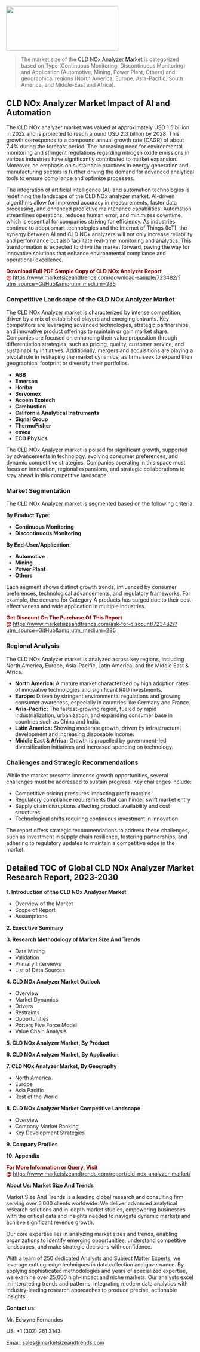 <img src="https://100x100musica.es/wp-content/uploads/2024/12/Verified-Market-Reports-4-300x120.jpg" alt="" width="300" height="120" class="alignnone size-medium wp-image-100382" /><blockquote><p>The market size of the <a href="https://www.marketsizeandtrends.com/download-sample/723482/?utm_source=GitHub&amp;utm_medium=285" target="_blank">CLD NOx Analyzer Market </a>is categorized based on Type (Continuous Monitoring, Discontinuous Monitoring) and Application (Automotive, Mining, Power Plant, Others) and geographical regions (North America, Europe, Asia-Pacific, South America, and Middle-East and Africa).</p></blockquote><p><h2>CLD NOx Analyzer Market Impact of AI and Automation</h2><p>The CLD NOx analyzer market was valued at approximately USD 1.5 billion in 2022 and is projected to reach around USD 2.3 billion by 2028. This growth corresponds to a compound annual growth rate (CAGR) of about 7.4% during the forecast period. The increasing need for environmental monitoring and stringent regulations regarding nitrogen oxide emissions in various industries have significantly contributed to market expansion. Moreover, an emphasis on sustainable practices in energy generation and manufacturing sectors is further driving the demand for advanced analytical tools to ensure compliance and optimize processes.</p><p>The integration of artificial intelligence (AI) and automation technologies is redefining the landscape of the CLD NOx analyzer market. AI-driven algorithms allow for improved accuracy in measurements, faster data processing, and enhanced predictive maintenance capabilities. Automation streamlines operations, reduces human error, and minimizes downtime, which is essential for companies striving for efficiency. As industries continue to adopt smart technologies and the Internet of Things (IoT), the synergy between AI and CLD NOx analyzers will not only increase reliability and performance but also facilitate real-time monitoring and analytics. This transformation is expected to drive the market forward, paving the way for innovative solutions that enhance environmental compliance and operational excellence.</p></p><p><strong><span style="color: #800000;">Download Full PDF Sample Copy of CLD NOx Analyzer Report @</span>&nbsp;</strong><a href="https://www.marketsizeandtrends.com/download-sample/723482/?utm_source=GitHub&amp;utm_medium=285">https://www.marketsizeandtrends.com/download-sample/723482/?utm_source=GitHub&amp;utm_medium=285</a></p><h3>Competitive Landscape of the CLD NOx Analyzer Market</h3><p>The CLD NOx Analyzer market is characterized by intense competition, driven by a mix of established players and emerging entrants. Key competitors are leveraging advanced technologies, strategic partnerships, and innovative product offerings to maintain or gain market share. Companies are focused on enhancing their value proposition through differentiation strategies, such as pricing, quality, customer service, and sustainability initiatives. Additionally, mergers and acquisitions are playing a pivotal role in reshaping the market dynamics, as firms seek to expand their geographical footprint or diversify their portfolios.</p><p><strong><p><ul><li>ABB </li><li> Emerson </li><li> Horiba </li><li> Servomex </li><li> Acoem Ecotech </li><li> Cambustion </li><li> California Analytical Instruments </li><li> Signal Group </li><li> ThermoFisher </li><li> envea </li><li> ECO Physics</p></li></ul></p></strong></p><p>The CLD NOx Analyzer market is poised for significant growth, supported by advancements in technology, evolving consumer preferences, and dynamic competitive strategies. Companies operating in this space must focus on innovation, regional expansions, and strategic collaborations to stay ahead in this competitive landscape.</p><h3>Market Segmentation</h3><p>The CLD NOx Analyzer market is segmented based on the following criteria:</p><p><strong>By Product Type:</strong></p><p><strong><p><ul><li>Continuous Monitoring </li><li> Discontinuous Monitoring</p></li></ul></p></strong></p><p><strong>By End-User/Application:</strong></p><p><strong><p><ul><li>Automotive </li><li> Mining </li><li> Power Plant </li><li> Others</p></li></ul></p></strong></p><p>Each segment shows distinct growth trends, influenced by consumer preferences, technological advancements, and regulatory frameworks. For example, the demand for Category A products has surged due to their cost-effectiveness and wide application in multiple industries.</p><p><strong><span style="color: #800000;">Get Discount On The Purchase Of This Report @&nbsp;</span></strong><a href="https://www.marketsizeandtrends.com/ask-for-discount/723482/?utm_source=GitHub&amp;utm_medium=285">https://www.marketsizeandtrends.com/ask-for-discount/723482/?utm_source=GitHub&amp;utm_medium=285</a></p><h3>Regional Analysis</h3><p>The CLD NOx Analyzer market is analyzed across key regions, including North America, Europe, Asia-Pacific, Latin America, and the Middle East &amp; Africa.</p><ul><li><strong>North America:</strong> A mature market characterized by high adoption rates of innovative technologies and significant R&amp;D investments.</li><li><strong>Europe:</strong> Driven by stringent environmental regulations and growing consumer awareness, especially in countries like Germany and France.</li><li><strong>Asia-Pacific:</strong> The fastest-growing region, fueled by rapid industrialization, urbanization, and expanding consumer base in countries such as China and India.</li><li><strong>Latin America:</strong> Showing moderate growth, driven by infrastructural development and increasing disposable income.</li><li><strong>Middle East &amp; Africa:</strong> Growth is propelled by government-led diversification initiatives and increased spending on technology.</li></ul><h3>Challenges and Strategic Recommendations</h3><p>While the market presents immense growth opportunities, several challenges must be addressed to sustain progress. Key challenges include:</p><ul><li>Competitive pricing pressures impacting profit margins</li><li>Regulatory compliance requirements that can hinder swift market entry</li><li>Supply chain disruptions affecting product availability and cost structures</li><li>Technological shifts requiring continuous investment in innovation</li></ul><p>The report offers strategic recommendations to address these challenges, such as investment in supply chain resilience, fostering partnerships, and adhering to regulatory updates to maintain a competitive edge in the market.</p><h2>Detailed TOC of Global CLD NOx Analyzer Market Research Report, 2023-2030</h2><p><strong>1. Introduction of the CLD NOx Analyzer Market</strong></p><ul><li>Overview of the Market</li><li>Scope of Report</li><li>Assumptions&nbsp;</li></ul><p><strong>2. Executive Summary</strong></p><p><strong>3. Research Methodology of <strong>Market Size And Trends</strong></strong></p><ul><li>Data Mining</li><li>Validation</li><li>Primary Interviews</li><li>List of Data Sources&nbsp;</li></ul><p><strong>4. CLD NOx Analyzer Market Outlook</strong></p><ul><li>Overview</li><li>Market Dynamics</li><li>Drivers</li><li>Restraints</li><li>Opportunities</li><li>Porters Five Force Model</li><li>Value Chain Analysis&nbsp;</li></ul><p><strong>5. CLD NOx Analyzer Market, By Product</strong></p><p><strong>6. CLD NOx Analyzer Market, By Application</strong></p><p><strong>7. CLD NOx Analyzer Market, By Geography</strong></p><ul><li>North America</li><li>Europe</li><li>Asia Pacific</li><li>Rest of the World&nbsp;</li></ul><p><strong>8. CLD NOx Analyzer Market Competitive Landscape</strong></p><ul><li>Overview</li><li>Company Market Ranking</li><li>Key Development Strategies&nbsp;</li></ul><p><strong>9. Company Profiles</strong></p><p><strong>10. Appendix</strong></p><p><strong><span style="color: #800000;">For More Information or Query, Visit @&nbsp;</span></strong><a href="https://www.marketsizeandtrends.com/report/cld-nox-analyzer-market/">https://www.marketsizeandtrends.com/report/cld-nox-analyzer-market/</a></p><p></p><p><strong>About Us:&nbsp;Market Size And Trends</strong></p><p>Market Size And Trends&nbsp;is a leading global research and consulting firm serving over 5,000 clients worldwide. We deliver advanced analytical research solutions and in-depth market studies, empowering businesses with the critical data and insights needed to navigate dynamic markets and achieve significant revenue growth.</p><p>Our core expertise lies in analyzing market sizes and trends, enabling organizations to identify emerging opportunities, understand competitive landscapes, and make strategic decisions with confidence.</p><p>With a team of 250 dedicated Analysts and Subject Matter Experts, we leverage cutting-edge techniques in data collection and governance. By applying sophisticated methodologies and years of specialized expertise, we examine over 25,000 high-impact and niche markets. Our analysts excel in interpreting trends and patterns, integrating modern data analytics with industry-leading research approaches to produce precise, actionable insights.</p><p><strong>Contact us:</strong></p><p>Mr. Edwyne Fernandes</p><p>US: +1 (302) 261 3143</p><p>Email: <a href="mailto:sales@marketsizeandtrends.com">sales@marketsizeandtrends.com</a>&nbsp;</p>
